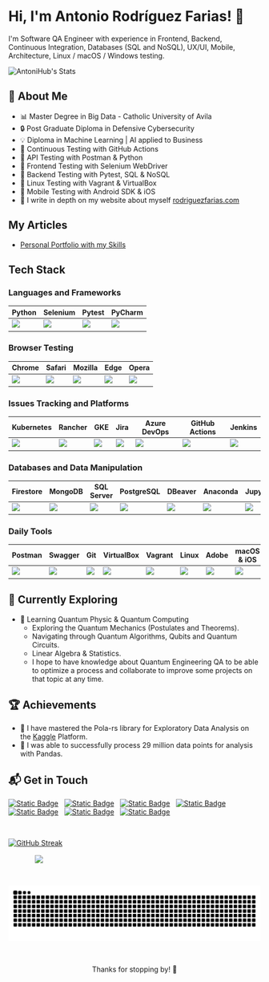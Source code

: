 # Hi, I'm Antonio Rodríguez Farias! 👋

I'm Software QA Engineer with experience in Frontend, Backend, Continuous Integration, Databases (SQL and NoSQL), UX/UI, Mobile, Architecture, Linux / macOS / Windows testing.

<!--![AntoniHub Stats](https://github-readme-stats.vercel.app/api?username=AntoniHub&theme=vue-dark&show_icons=true&hide_border=true&count_private=true&include_all_commits=true)-->
![AntoniHub's Stats](https://github-readme-stats.vercel.app/api?username=AntoniHub&theme=vue-dark&show_icons=true&hide_border=true&count_private=true)


## 🚀 About Me

- 📊 Master Degree in Big Data - Catholic University of Avila
- 🔒 Post Graduate Diploma in Defensive Cybersecurity
- 💡 Diploma in Machine Learning | AI applied to Business
- 📌 Continuous Testing with GitHub Actions
- 📌 API Testing with Postman & Python
- 📌 Frontend Testing with Selenium WebDriver
- 📌 Backend Testing with Pytest, SQL & NoSQL
- 📌 Linux Testing with Vagrant & VirtualBox
- 📌 Mobile Testing with Android SDK & iOS
- 📝 I write in depth on my website about myself [rodriguezfarias.com](https://rodriguezfarias.com/)

## My Articles
- [Personal Portfolio with my Skills](https://rodriguezfarias.com/)


## Tech Stack
<!-- [![My Skills](https://skillicons.dev/icons?i=py,selenium,firebase,gcp,azure,aws,kubernetes,postgres,linux,redhat,debian,ubuntu,bash,vim,jenkins,githubactions,github,git,docker,pycharm,vscode,postman,apple,androidstudio,windows,xd,stackoverflow,sklearn&perline=14)](https://skillicons.dev) -->

### Languages and Frameworks
| Python | Selenium | Pytest | PyCharm |
|----------|----------|----------|----------|
| <img src='https://cdn.jsdelivr.net/gh/devicons/devicon@latest/icons/python/python-original.svg'> | <img src='https://cdn.jsdelivr.net/gh/devicons/devicon@latest/icons/selenium/selenium-original.svg'> | <img src='https://cdn.jsdelivr.net/gh/devicons/devicon@latest/icons/pytest/pytest-original.svg'> | <img src='https://cdn.jsdelivr.net/gh/devicons/devicon@latest/icons/pycharm/pycharm-original.svg'> |

### Browser Testing
| Chrome | Safari | Mozilla | Edge | Opera | 
|----------|----------|----------|----------|----------|
| <img src='https://cdn.jsdelivr.net/gh/devicons/devicon@latest/icons/chrome/chrome-original-wordmark.svg'> | <img src='https://cdn.jsdelivr.net/gh/devicons/devicon@latest/icons/safari/safari-original-wordmark.svg'> | <img src='https://cdn.jsdelivr.net/gh/devicons/devicon@latest/icons/firefox/firefox-original-wordmark.svg'> | <img src='https://cdn.jsdelivr.net/gh/devicons/devicon@latest/icons/ie10/ie10-original.svg'> | <img src='https://cdn.jsdelivr.net/gh/devicons/devicon@latest/icons/opera/opera-original-wordmark.svg'> |

### Issues Tracking and Platforms
| Kubernetes | Rancher | GKE | Jira | Azure DevOps | GitHub Actions | Jenkins |
|----------|----------|----------|----------|----------|----------|----------|
| <img src='https://cdn.jsdelivr.net/gh/devicons/devicon@latest/icons/kubernetes/kubernetes-original-wordmark.svg'> | <img src='https://cdn.jsdelivr.net/gh/devicons/devicon@latest/icons/rancher/rancher-original-wordmark.svg'> | <img src='https://cdn.jsdelivr.net/gh/devicons/devicon@latest/icons/googlecloud/googlecloud-original-wordmark.svg'> | <img src='https://cdn.jsdelivr.net/gh/devicons/devicon@latest/icons/jira/jira-original-wordmark.svg'> | <img src='https://cdn.jsdelivr.net/gh/devicons/devicon@latest/icons/azure/azure-original-wordmark.svg'> | <img src='https://cdn.jsdelivr.net/gh/devicons/devicon@latest/icons/githubactions/githubactions-original.svg'> | <img src='https://cdn.jsdelivr.net/gh/devicons/devicon@latest/icons/jenkins/jenkins-original.svg'> |

### Databases and Data Manipulation
| Firestore | MongoDB | SQL Server | PostgreSQL | DBeaver | Anaconda | Jupyter | Kaggle |
|----------|----------|----------|----------|----------|----------|----------|----------|
| <img src='https://cdn.jsdelivr.net/gh/devicons/devicon@latest/icons/firebase/firebase-original.svg'> | <img src='https://cdn.jsdelivr.net/gh/devicons/devicon@latest/icons/mongodb/mongodb-original.svg'> | <img src='https://cdn.jsdelivr.net/gh/devicons/devicon@latest/icons/sqldeveloper/sqldeveloper-original.svg'> | <img src='https://cdn.jsdelivr.net/gh/devicons/devicon@latest/icons/postgresql/postgresql-original.svg'> | <img src='https://cdn.jsdelivr.net/gh/devicons/devicon@latest/icons/dbeaver/dbeaver-original.svg'> | <img src='https://cdn.jsdelivr.net/gh/devicons/devicon@latest/icons/anaconda/anaconda-original-wordmark.svg'> | <img src='https://cdn.jsdelivr.net/gh/devicons/devicon@latest/icons/jupyter/jupyter-original-wordmark.svg'> | <img src='https://cdn.jsdelivr.net/gh/devicons/devicon@latest/icons/kaggle/kaggle-original-wordmark.svg'> |  

### Daily Tools
| Postman | Swagger | Git | VirtualBox | Vagrant | Linux | Adobe | macOS & iOS | Docker | GitHub | 
|----------|----------|----------|----------|----------|----------|----------|----------|----------|----------|
| <img src='https://cdn.jsdelivr.net/gh/devicons/devicon@latest/icons/postman/postman-original-wordmark.svg'> | <img src='https://cdn.jsdelivr.net/gh/devicons/devicon@latest/icons/swagger/swagger-original-wordmark.svg'> | <img src='https://cdn.jsdelivr.net/gh/devicons/devicon@latest/icons/git/git-original-wordmark.svg'> | <img src='https://cdn.jsdelivr.net/gh/devicons/devicon@latest/icons/oracle/oracle-original.svg'> | <img src='https://cdn.jsdelivr.net/gh/devicons/devicon@latest/icons/vagrant/vagrant-original-wordmark.svg'> | <img src='https://cdn.jsdelivr.net/gh/devicons/devicon@latest/icons/linux/linux-original.svg'> | <img src='https://cdn.jsdelivr.net/gh/devicons/devicon@latest/icons/xd/xd-original.svg'> | <img src='https://cdn.jsdelivr.net/gh/devicons/devicon@latest/icons/apple/apple-original.svg'> | <img src='https://cdn.jsdelivr.net/gh/devicons/devicon@latest/icons/docker/docker-original-wordmark.svg'> | <img src='https://cdn.jsdelivr.net/gh/devicons/devicon@latest/icons/github/github-original-wordmark.svg'> | 


## 🌱 Currently Exploring

- 🚀 Learning Quantum Physic & Quantum Computing
  - Exploring the Quantum Mechanics (Postulates and Theorems).
  - Navigating through Quantum Algorithms, Qubits and Quantum Circuits.
  - Linear Algebra & Statistics.
  - I hope to have knowledge about Quantum Engineering QA to be able to optimize a process and collaborate to improve some projects on that topic at any time.

 ## 🏆 Achievements

- 🌟 I have mastered the Pola-rs library for Exploratory Data Analysis on the [Kaggle](https://www.kaggle.com/code/antoniorodriguez91/exploratory-data-analysis-vader-sid) Platform.
- 📢 I was able to successfully process 29 million data points for analysis with Pandas.


## 📬 Get in Touch
<!--
- Connect with me on [LinkedIn](https://www.linkedin.com/in/arodriguezfarias/) 
- Connect with me on [Twitter](https://twitter.com/Aarf4548)
- Read more of my profile on [rodriguezfarias.com](https://rodriguezfarias.com/) -->
<!--
- ![Static Badge](https://img.shields.io/badge/Aarf4548-Twitter-black?link=https%3A%2F%2Ftwitter.com%2FAarf4548) 
- ![Static Badge](https://img.shields.io/badge/Antonio%20Rodriguez-eMail-red?link=mailto%3Aantonio%40rodriguezfarias.com)  
- ![Static Badge](https://img.shields.io/badge/arodriguezfarias-LinkedIn-blue?link=https%3A%2F%2Fwww.linkedin.com%2Fin%2Farodriguezfarias%2F)
- ![Static Badge](https://img.shields.io/badge/Antonio%20Rodriguez-Website-green?link=https%3A%2F%2Frodriguezfarias.com%2F) -->

<p align="left">
<a href="https://www.linkedin.com/in/arodriguezfarias/">
  <img alt="Static Badge" src="https://img.shields.io/badge/LinkedIn-0077B5?style=for-the-badge&logo=linkedin&logoColor=white"></a> &nbsp;
<a href="mailto:antonio@rodriguezfarias.com">
  <img alt="Static Badge" src="https://img.shields.io/badge/Gmail-D14836?style=for-the-badge&logo=gmail&logoColor=white"></a> &nbsp;
<a href="https://t.me/AntoniHub">
  <img alt="Static Badge" src="https://img.shields.io/badge/Telegram-2CA5E0?style=for-the-badge&logo=telegram&logoColor=white"></a> &nbsp;
<a href="https://twitter.com/Aarf4548">
  <img alt="Static Badge" src="https://img.shields.io/badge/Twitter-1DA1F2?style=for-the-badge&logo=twitter&logoColor=white"></a> &nbsp;
<a href="https://rodriguezfarias.com/">
  <img alt="Static Badge" src="https://img.shields.io/badge/Wordpress-21759B?style=for-the-badge&logo=wordpress&logoColor=white"></a> &nbsp;
<a href="https://www.kaggle.com/code/antoniorodriguez91/tfm-imf">
  <img alt="Static Badge" src="https://img.shields.io/badge/Kaggle-20BEFF?style=for-the-badge&logo=Kaggle&logoColor=white"></a> &nbsp;
<a href="https://www.reddit.com/user/AntoniHub/">
  <img alt="Static Badge" src="https://img.shields.io/badge/Reddit-FF4500?style=for-the-badge&logo=reddit&logoColor=white"></a> &nbsp;
</p>

&nbsp;

<!-- ![Top Langs](https://github-readme-stats.vercel.app/api/top-langs/?username=AntoniHub&layout=compact) -->
<!--
<a href="https://github.com/anuraghazra/github-readme-stats">
  <img height=200 align="center" src="https://github-readme-stats.vercel.app/api?username=AntoniHub&theme=vue-dark&show_icons=true&hide_border=true&count_private=true&include_all_commits=true" />
</a> -->
<!--
[![GitHub Streak](https://streak-stats.demolab.com?user=AntoniHub&theme=vue-dark&hide_border=true&card_width=900)](https://git.io/streak-stats) -->

[![GitHub Streak](https://streak-stats.demolab.com?user=AntoniHub&theme=vue-dark&hide_border=true)](https://git.io/streak-stats)
&nbsp;

&emsp;&emsp;&emsp;&ensp; <a href="https://github.com/anuraghazra/convoychat">
  <img height=195 align="center" src="https://github-readme-stats.vercel.app/api/top-langs?username=AntoniHub&layout=compact&langs_count=8&card_width=350&theme=vue-dark&hide_border=true" />
</a>

&nbsp;
<!-- ![Snake animation](https://github.com/AntoniHub/AntoniHub/blob/output/github-contribution-grid-snake-dark.svg) -->
![Snake animation](https://github.com/AntoniHub/AntoniHub/blob/output/github-contribution-grid-snake.svg)

&nbsp;
&nbsp;
<p align="center">
Thanks for stopping by! 🚀
</p>


<!--

Here are some ideas to get you started:

- 🔭 I’m currently working on ...
- 🌱 I’m currently learning ...
- 👯 I’m looking to collaborate on ...
- 🤔 I’m looking for help with ...
- 💬 Ask me about ...
- 📫 How to reach me: ...
- 😄 Pronouns: ...
- ⚡ Fun fact: ...
-->
